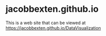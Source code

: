 # jacobbexten.github.io
This is a web site that can be viewed at https://jacobbexten.github.io/DataVisualization
